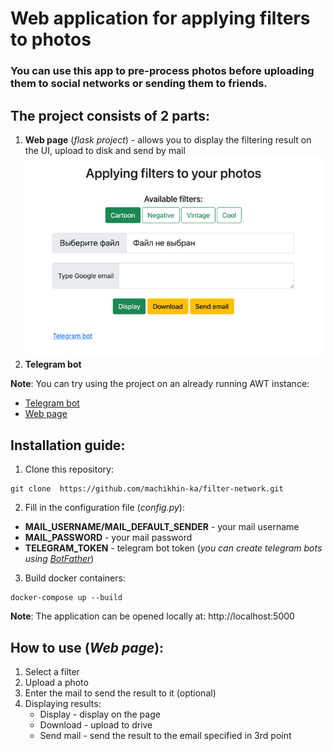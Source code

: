 # Web application for applying filters to photos

### You can use this app to pre-process photos before uploading them to social networks or sending them to friends.

## The project consists of 2 parts:

1) __Web page__ (*flask project*) - allows you to display the filtering result on the UI, upload to disk and send by
   mail
   ![Web page](./web_page.png)
2) __Telegram bot__

__Note__: You can try using the project on an already running AWT instance:

- [Telegram bot](http://t.me/filter_mipt_bot)
- [Web page](http://ec2-18-117-218-8.us-east-2.compute.amazonaws.com:5000)

## Installation guide:

1. Clone this repository:

```
git clone  https://github.com/machikhin-ka/filter-network.git
```

2. Fill in the configuration file (_config.py_):

- __MAIL_USERNAME/MAIL_DEFAULT_SENDER__ - your mail username
- __MAIL_PASSWORD__ - your mail password
- __TELEGRAM_TOKEN__ - telegram bot token (_you can create telegram bots
  using [BotFather](https://core.telegram.org/bots)_)

3. Build docker containers:

```
docker-compose up --build
```

__Note__: The application can be opened locally at: http://localhost:5000

## How to use (_Web page_):

1. Select a filter
2. Upload a photo
3. Enter the mail to send the result to it (optional)
4. Displaying results:
    - Display - display on the page
    - Download - upload to drive
    - Send mail - send the result to the email specified in 3rd point
    

